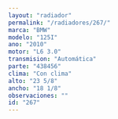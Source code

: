 ```yaml
---
layout: "radiador"
permalink: "/radiadores/267/"
marca: "BMW"
modelo: "125I"
ano: "2010"
motor: "L6 3.0"
transmision: "Automática"
parte: "438456"
clima: "Con clima"
alto: "23 5/8"
ancho: "18 1/8"
observaciones: ""
id: "267"
---
```


